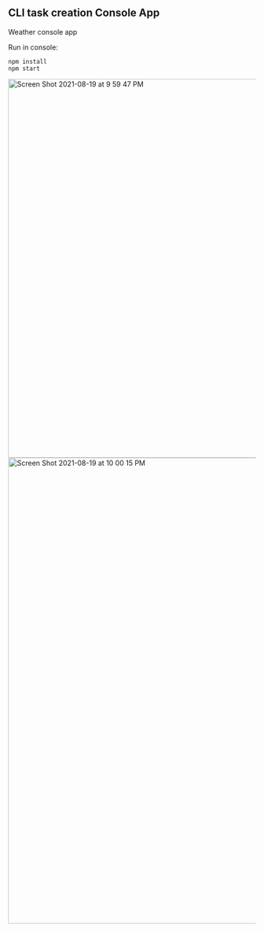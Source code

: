 ## CLI task creation Console App

Weather console app

Run in console:

```
npm install
npm start
```

<img width="770" alt="Screen Shot 2021-08-19 at 9 59 47 PM" src="https://user-images.githubusercontent.com/27745159/130172468-7cc608c1-5c1c-44f5-ac1d-a4821eccc44a.png">

<img width="947" alt="Screen Shot 2021-08-19 at 10 00 15 PM" src="https://user-images.githubusercontent.com/27745159/130172487-317cb776-6c2e-4d30-8d75-b27134344c90.png">


